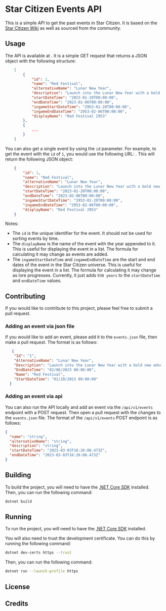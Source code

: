 # Star Citizen Events API
This is a simple API to get the past events in Star Citizen. It is based on the [Star Citizen Wiki](https://robertsspaceindustries.com/comm-link/spectrum-dispatch/16259-Star-Citizen-Events-API) as well as sourced from the community.

## Usage
The API is available at [](). It is a simple GET request that returns a JSON object with the following structure:

```json
    [
        {
            "id": 1,
            "name": "Red Festival",
            "alternativeName": "Lunar New Year",
            "description": "Launch into the Lunar New Year with a bold new adventure from January 20 through February 6.\n\nTo ring in a prosperous Year of the Rabbit here on Earth in 2023, and Year of the Rooster in 2953 Stanton, we're inviting you to celebrate the Red Festival with us. As is tradition throughout the UEE, red envelopes have been hidden across Stanton, and we're offering a variety of red and gold ship paints to tempt good fortune in the year ahead.",
            "startDateTime": "2023-01-20T00:00:00",
            "endDateTime": "2023-02-06T00:00:00",
            "ingameStartDateTime": "2953-01-20T00:00:00",
            "ingameEndDateTime": "2953-02-06T00:00:00",
            "displayName": "Red Festival 2953"
        },
        {
            ...
        }
    ]
```

You can also get a single event by using the `id` parameter. For example, to get the event with the `id` of `1`, you would use the following URL: [](). This will return the following JSON object:

```json
    {
        "id": 1,
        "name": "Red Festival",
        "alternativeName": "Lunar New Year",
        "description": "Launch into the Lunar New Year with a bold new adventure from January 20 through February 6.\n\nTo ring in a prosperous Year of the Rabbit here on Earth in 2023, and Year of the Rooster in 2953 Stanton, we're inviting you to celebrate the Red Festival with us. As is tradition throughout the UEE, red envelopes have been hidden across Stanton, and we're offering a variety of red and gold ship paints to tempt good fortune in the year ahead.",
        "startDateTime": "2023-01-20T00:00:00",
        "endDateTime": "2023-02-06T00:00:00",
        "ingameStartDateTime": "2953-01-20T00:00:00",
        "ingameEndDateTime": "2953-02-06T00:00:00",
        "displayName": "Red Festival 2953"
    }
```

Notes: 
- The `id` is the unique identifier for the event. It should not be used for sorting events by time.
- The `displayName` is the name of the event with the year appended to it. This is useful for displaying the event in a list. The formula for calculating it may change as events are added.
- The `ingameStartDateTime` and `ingameEndDateTime` are the start and end dates of the event in the Star Citizen universe. This is useful for displaying the event in a list. The formula for calculating it may change as lore progresses. Currently, it just adds `930 years` to the `startDateTime` and `endDateTime` values.

## Contributing
If you would like to contribute to this project, please feel free to submit a pull request. 

### Adding an event via json file
If you would like to add an event, please add it to the `events.json` file, then make a pull request. The format is as follows:

```json
   {
    "Id": "1",
    "AlternativeName": "Lunar New Year",
    "Description": "Launch into the Lunar New Year with a bold new adventure from January 20 through February 6.\n\nTo ring in a prosperous Year of the Rabbit here on Earth in 2023, and Year of the Rooster in 2953 Stanton, we\u0027re inviting you to celebrate the Red Festival with us. As is tradition throughout the UEE, red envelopes have been hidden across Stanton, and we\u0027re offering a variety of red and gold ship paints to tempt good fortune in the year ahead.",
    "EndDateTime": "02/06/2023 00:00:00",
    "Name": "Red Festival",
    "StartDateTime": "01/20/2023 00:00:00"
  }
```

### Adding an event via api
You can also run the API locally and add an event via the `/api/v1/events` endpoint with a POST request. Then open a pull request with the changes to the `events.json` file. The format of the `/api/v1/events` POST endpoint is as follows:

```json
{
  "name": "string",
  "alternativeName": "string",
  "description": "string",
  "startDateTime": "2023-03-03T16:26:08.473Z",
  "endDateTime": "2023-03-03T16:26:08.473Z"
}
```

## Building
To build the project, you will need to have the [.NET Core SDK](https://dotnet.microsoft.com/download) installed. Then, you can run the following command:

```bash
dotnet build
```

## Running
To run the project, you will need to have the [.NET Core SDK](https://dotnet.microsoft.com/download) installed. 

You will also need to trust the development certificate. You can do this by running the following command:

```bash
dotnet dev-certs https --trust
```

Then, you can run the following command:

```bash
dotnet run --launch-profile https
```

## License


## Credits
